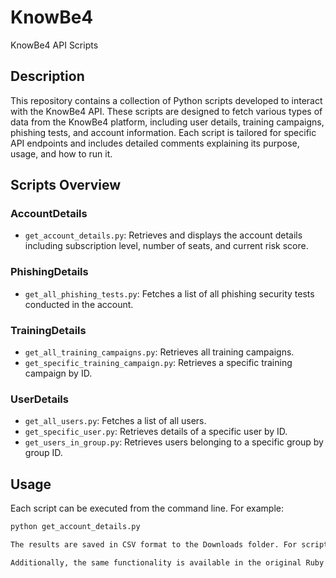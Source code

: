 # KnowBe4

KnowBe4 API Scripts

## Description

This repository contains a collection of Python scripts developed to interact with the KnowBe4 API. These scripts are designed to fetch various types of data from the KnowBe4 platform, including user details, training campaigns, phishing tests, and account information. Each script is tailored for specific API endpoints and includes detailed comments explaining its purpose, usage, and how to run it.

## Scripts Overview

### AccountDetails

- `get_account_details.py`: Retrieves and displays the account details including subscription level, number of seats, and current risk score.

### PhishingDetails

- `get_all_phishing_tests.py`: Fetches a list of all phishing security tests conducted in the account.

### TrainingDetails

- `get_all_training_campaigns.py`: Retrieves all training campaigns.
- `get_specific_training_campaign.py`: Retrieves a specific training campaign by ID.

### UserDetails

- `get_all_users.py`: Fetches a list of all users.
- `get_specific_user.py`: Retrieves details of a specific user by ID.
- `get_users_in_group.py`: Retrieves users belonging to a specific group by group ID.

## Usage

Each script can be executed from the command line. For example:

```bash
python get_account_details.py

The results are saved in CSV format to the Downloads folder. For scripts that require specific user or group IDs, the script will prompt the user for this information.

Additionally, the same functionality is available in the original Ruby scripts found in this repository.
